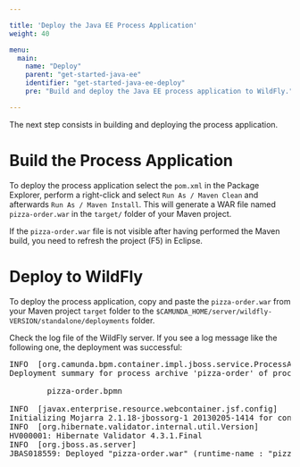 ```yaml
---

title: 'Deploy the Java EE Process Application'
weight: 40

menu:
  main:
    name: "Deploy"
    parent: "get-started-java-ee"
    identifier: "get-started-java-ee-deploy"
    pre: "Build and deploy the Java EE process application to WildFly."

---
```


The next step consists in building and deploying the process application.


# Build the Process Application

To deploy the process application select the `pom.xml` in the Package Explorer, perform a right-click and select `Run As / Maven Clean` and afterwards `Run As / Maven Install`. This will generate a WAR file named `pizza-order.war` in the `target/` folder of your Maven project.

If the `pizza-order.war` file is not visible after having performed the Maven build, you need to refresh the project (F5) in Eclipse.

# Deploy to WildFly

To deploy the process application, copy and paste the `pizza-order.war` from your Maven project `target` folder to the `$CAMUNDA_HOME/server/wildfly-VERSION/standalone/deployments` folder.

Check the log file of the WildFly server. If you see a log message like the following one, the deployment was successful:

<pre class="console">
INFO  [org.camunda.bpm.container.impl.jboss.service.ProcessApplicationDeploymentService]
Deployment summary for process archive 'pizza-order' of process application 'pizza-order':

        pizza-order.bpmn

INFO  [javax.enterprise.resource.webcontainer.jsf.config]
Initializing Mojarra 2.1.18-jbossorg-1 20130205-1414 for context '/pizza-order'
INFO  [org.hibernate.validator.internal.util.Version]
HV000001: Hibernate Validator 4.3.1.Final
INFO  [org.jboss.as.server]
JBAS018559: Deployed "pizza-order.war" (runtime-name : "pizza-order.war")
</pre>
